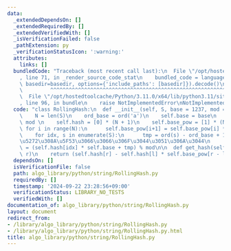 ```yaml
---
data:
  _extendedDependsOn: []
  _extendedRequiredBy: []
  _extendedVerifiedWith: []
  _isVerificationFailed: false
  _pathExtension: py
  _verificationStatusIcon: ':warning:'
  attributes:
    links: []
  bundledCode: "Traceback (most recent call last):\n  File \"/opt/hostedtoolcache/Python/3.11.0/x64/lib/python3.11/site-packages/onlinejudge_verify/documentation/build.py\"\
    , line 71, in _render_source_code_stat\n    bundled_code = language.bundle(stat.path,\
    \ basedir=basedir, options={'include_paths': [basedir]}).decode()\n          \
    \         ^^^^^^^^^^^^^^^^^^^^^^^^^^^^^^^^^^^^^^^^^^^^^^^^^^^^^^^^^^^^^^^^^^^^^^^^^^^^^^^^^\n\
    \  File \"/opt/hostedtoolcache/Python/3.11.0/x64/lib/python3.11/site-packages/onlinejudge_verify/languages/python.py\"\
    , line 96, in bundle\n    raise NotImplementedError\nNotImplementedError\n"
  code: "class RollingHash:\n  def __init__(self, S, base = 1237, mod = (1<<61)-1):\n\
    \    N = len(S)\n    ord_base = ord('a')\n    self.base = base\n    self.mod =\
    \ mod \n    self.hash = [0] * (N + 1)\n    self.base_pow = [1] * (N + 1)\n   \
    \ for i in range(N):\n      self.base_pow[i+1] = self.base_pow[i] * base % mod\n\
    \    for idx, s in enumerate(S):\n      tmp = ord(s) - ord_base + 1 # 0 \u3092\
    \u5272\u308A\u5F53\u3066\u3066\u306F\u3044\u3051\u306A\u3044\n      self.hash[idx+1]\
    \ = (self.hash[idx] * self.base + tmp) % mod\n\n  def get_hash(self, l, r): #[l,\
    \ r)\n    return (self.hash[r] - self.hash[l] * self.base_pow[r - l]) % self.mod"
  dependsOn: []
  isVerificationFile: false
  path: algo_library/python/string/RollingHash.py
  requiredBy: []
  timestamp: '2024-09-22 23:28:56+09:00'
  verificationStatus: LIBRARY_NO_TESTS
  verifiedWith: []
documentation_of: algo_library/python/string/RollingHash.py
layout: document
redirect_from:
- /library/algo_library/python/string/RollingHash.py
- /library/algo_library/python/string/RollingHash.py.html
title: algo_library/python/string/RollingHash.py
---
```

